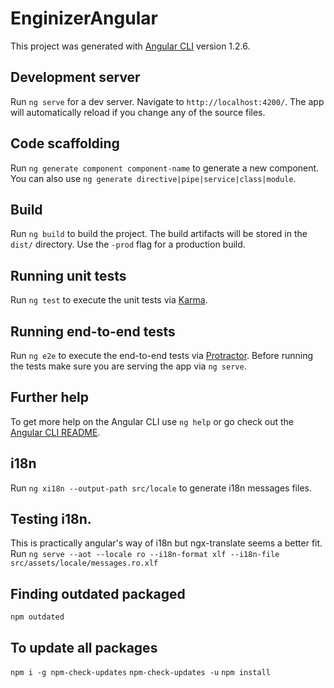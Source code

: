 # EnginizerAngular

This project was generated with [Angular CLI](https://github.com/angular/angular-cli) version 1.2.6.

## Development server

Run `ng serve` for a dev server. Navigate to `http://localhost:4200/`. The app will automatically reload if you change any of the source files.

## Code scaffolding

Run `ng generate component component-name` to generate a new component. You can also use `ng generate directive|pipe|service|class|module`.

## Build

Run `ng build` to build the project. The build artifacts will be stored in the `dist/` directory. Use the `-prod` flag for a production build.

## Running unit tests

Run `ng test` to execute the unit tests via [Karma](https://karma-runner.github.io).

## Running end-to-end tests

Run `ng e2e` to execute the end-to-end tests via [Protractor](http://www.protractortest.org/).
Before running the tests make sure you are serving the app via `ng serve`.

## Further help

To get more help on the Angular CLI use `ng help` or go check out the [Angular CLI README](https://github.com/angular/angular-cli/blob/master/README.md).

## i18n
Run `ng xi18n --output-path src/locale` to generate i18n messages files.

## Testing i18n.
This is practically angular's way of i18n but ngx-translate seems a better fit.
Run `ng serve --aot --locale ro --i18n-format xlf --i18n-file src/assets/locale/messages.ro.xlf`

## Finding outdated packaged
`npm outdated`

## To update all packages
`npm i -g npm-check-updates`
`npm-check-updates -u`
`npm install`




